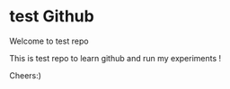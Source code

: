 # test Github

Welcome to test repo 

This is test repo to learn github and run my experiments  !

Cheers:)



